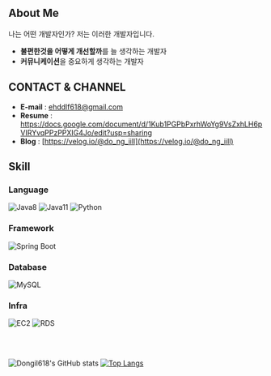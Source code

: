 ## About Me
나는 어떤 개발자인가? 저는 이러한 개발자입니다.

- **불편한것을 어떻게 개선할까**를 늘 생각하는 개발자
- **커뮤니케이션**을 중요하게 생각하는 개발자

## CONTACT & CHANNEL
- **E-mail** : ehddlf618@gmail.com
- **Resume** : https://docs.google.com/document/d/1Kub1PGPbPxrhWoYg9VsZxhLH6pVIRYvqPPzPPXIG4Jo/edit?usp=sharing
- **Blog** : [https://velog.io/@do_ng_iill](https://velog.io/@do_ng_iill)

## Skill
### Language
![Java8](https://img.shields.io/badge/java-version%208-blue?style=plastic) ![Java11](https://img.shields.io/badge/java-version%2011-blue?style=plastic)
![Python](https://img.shields.io/badge/python-3.6.5-blue?style=plastic)

### Framework
![Spring Boot](https://img.shields.io/badge/springboot-2.6.10-blue?style=plastic&logo=springboot)

### Database
![MySQL](https://img.shields.io/badge/mysql-8.0.28-blue?style=plastic&logo=mysql&logoColor=white)

### Infra
![EC2](https://img.shields.io/badge/aws-EC2-blue?style=plastic&logo=amazonec2)
![RDS](https://img.shields.io/badge/aws-RDS-blue?style=plastic&logo=amazonrds)

<br><br>

![Dongil618's GitHub stats](https://github-readme-stats.vercel.app/api?username=dongil618&show_icons=true)
[![Top Langs](https://github-readme-stats.vercel.app/api/top-langs/?username=dongil618&layout=compact&theme=palenight&langs_count=8)](https://github.com/anuraghazra/github-readme-stats)


<!--
**dongil618/dongil618** is a ✨ _special_ ✨ repository because its `README.md` (this file) appears on your GitHub profile.

Here are some ideas to get you started:

- 🔭 I’m currently working on ...
- 🌱 I’m currently learning ...
- 👯 I’m looking to collaborate on ...
- 🤔 I’m looking for help with ...
- 💬 Ask me about ...
- 📫 How to reach me: ...!

- 😄 Pronouns: ...
- ⚡ Fun fact: ...
-->
